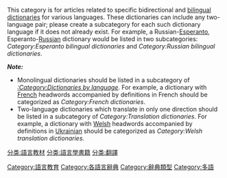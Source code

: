 This category is for articles related to specific bidirectional and [bilingual dictionaries](https://zh.wikipedia.org/wiki/bilingual_dictionary "wikilink") for various languages. These dictionaries can include any two-language pair; please create a subcategory for each such dictionary language if it does not already exist. For example, a Russian-[Esperanto](https://zh.wikipedia.org/wiki/Esperanto "wikilink"), Esperanto-[Russian](https://zh.wikipedia.org/wiki/Russian_language "wikilink") dictionary would be listed in two subcategories: *Category:Esperanto bilingual dictionaries* and *Category:Russian bilingual dictionaries*.

***Note:***

  - Monolingual dictionaries should be listed in a subcategory of *[:Category:Dictionaries by language](https://zh.wikipedia.org/wiki/Category:Dictionaries_by_language "wikilink")*. For example, a dictionary with [French](https://zh.wikipedia.org/wiki/French_language "wikilink") headwords accompanied by definitions in French should be categorized as *Category:French dictionaries*.
  - Two-language dictionaries which translate in only one direction should be listed in a subcategory of *Category:Translation dictionaries*. For example, a dictionary with [Welsh](https://zh.wikipedia.org/wiki/Welsh_language "wikilink") headwords accompanied by definitions in [Ukrainian](https://zh.wikipedia.org/wiki/Ukrainian_language "wikilink") should be categorized as *Category:Welsh translation dictionaries.*

[分类:語言教材](https://zh.wikipedia.org/wiki/分类:語言教材 "wikilink") [分类:語言學書籍](https://zh.wikipedia.org/wiki/分类:語言學書籍 "wikilink") [分类:翻譯](https://zh.wikipedia.org/wiki/分类:翻譯 "wikilink")

[Category:語言教育](https://zh.wikipedia.org/wiki/Category:語言教育 "wikilink") [Category:各語言辭典](https://zh.wikipedia.org/wiki/Category:各語言辭典 "wikilink") [Category:辭典類型](https://zh.wikipedia.org/wiki/Category:辭典類型 "wikilink") [Category:多語](https://zh.wikipedia.org/wiki/Category:多語 "wikilink")